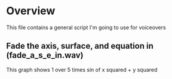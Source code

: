 # Overview

This file contains a general script I'm going to use for voiceovers

## Fade the axis, surface, and equation in (fade_a_s_e_in.wav)

This graph shows 1 over 5 times sin of x squared + y squared
